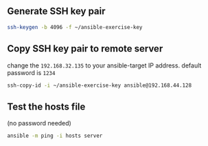 ## Generate SSH key pair

```sh
ssh-keygen -b 4096 -f ~/ansible-exercise-key
```

## Copy SSH key pair to remote server

change the `192.168.32.135` to your ansible-target IP address. default password is `1234`

```sh
ssh-copy-id -i ~/ansible-exercise-key ansible@192.168.44.128
```


## Test the hosts file

(no password needed)

```sh
ansible -m ping -i hosts server
```

